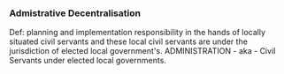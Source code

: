 ### Admistrative Decentralisation
Def: planning and implementation responsibility in the hands of locally situated civil servants and these local civil servants are under the jurisdiction of elected local government's.
ADMINISTRATION - aka - Civil Servants under elected local governments.